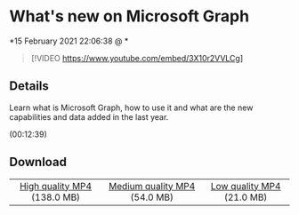 # What's new on Microsoft Graph

*15 February 2021 22:06:38 @ *

> [!VIDEO https://www.youtube.com/embed/3X10r2VVLCg]

## Details

<p>Learn what is Microsoft Graph, how to use it and what are the new capabilities and data added in the last year.</p> (00:12:39)

## Download

||||
|:--:|:----:|:-:|
|[High quality MP4](https://sec.ch9.ms/ch9/a45d/10a19289-c870-4e95-8ace-0df80349a45d/THR5011_high.mp4) (138.0 MB)|[Medium quality MP4](https://sec.ch9.ms/ch9/a45d/10a19289-c870-4e95-8ace-0df80349a45d/THR5011_mid.mp4) (54.0 MB)|[Low quality MP4](https://sec.ch9.ms/ch9/a45d/10a19289-c870-4e95-8ace-0df80349a45d/THR5011.mp4) (21.0 MB)|
